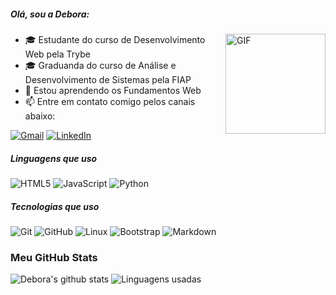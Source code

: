

<!--
**deborafantinif/deborafantinif** is a ✨ _special_ ✨ repository because its `README.md` (this file) appears on your GitHub profile.

Here are some ideas to get you started:

- 🔭 I’m currently working on ...
- 🌱 I’m currently learning ...
- 👯 I’m looking to collaborate on ...
- 🤔 I’m looking for help with ...
- 💬 Ask me about ...
- 📫 How to reach me: ...
- 😄 Pronouns: ...
- ⚡ Fun fact: ...
-->

##### Olá, sou a Debora:

<img align="right" alt="GIF" height="160px" src="https://media.giphy.com/media/du3J3cXyzhj75IOgvA/giphy.gif" />

- 🎓 Estudante do curso de Desenvolvimento Web pela Trybe
- 🎓 Graduanda do curso de Análise e Desenvolvimento de Sistemas pela FIAP
- 🌱 Estou aprendendo os Fundamentos Web
- :mailbox: Entre em contato comigo pelos canais abaixo:

[![Gmail](https://img.shields.io/badge/-GMAIL-D14836?style=for-the-badge&logo=gmail&logoColor=white)](mailto:deboraferfan@gmail.om)
[![LinkedIn](https://img.shields.io/badge/-LINKEDIN-0077B5?style=for-the-badge&logo=linkedin&logoColor=white)](https://www.linkedin.com/in/deborafantini/)

##### Linguagens que uso

![HTML5](https://img.shields.io/badge/-HTML5-000000?style=flat&logo=html5)
![JavaScript](https://img.shields.io/badge/-JavaScript-000000?style=flat&logo=javascript)
![Python](https://img.shields.io/badge/-Python-000000?style=flat&logo=python)
<!--
![TypeScript](https://img.shields.io/badge/-TypeScript-000000?style=flat&logo=typescript)
![SQL](https://img.shields.io/badge/-SQL-000000?style=flat&logo=postgresql)
![Java](https://img.shields.io/badge/-Java-000000?style=flat&logo=java)
[![Telegram](https://img.shields.io/badge/-TELEGRAM-2CA5E0?style=for-the-badge&logo=telegram&logoColor=white)]()
-->

##### Tecnologias que uso

![Git](https://img.shields.io/badge/-Git-222222?style=flat&logo=git&logoColor=F05032)
![GitHub](https://img.shields.io/badge/-GitHub-222222?style=flat&logo=github&logoColor=181717)
![Linux](https://img.shields.io/badge/-Linux-222222?style=flat&logo=linux&logoColor=FCC624)
![Bootstrap](https://img.shields.io/badge/-Bootstrap-563D7C?style=flat-square&logo=Bootstrap)
![Markdown](https://img.shields.io/badge/-Markdown-000000?style=flat-square&logo=markdown)
<!--
![Node.js](https://img.shields.io/badge/-Node.js-222222?style=flat&logo=node.js&logoColor=339933)
![React](https://img.shields.io/badge/-React-222222?style=flat&logo=React&logoColor=61DAFB)
![Java Spring](https://img.shields.io/badge/-Spring-222222?style=flat&logo=spring&logoColor=6DB33F)
-->

### Meu GitHub Stats

![Debora's github stats](https://github-readme-stats.vercel.app/api?username=deborafantinif&show_icons=true) 
![Linguagens usadas](https://github-readme-stats.vercel.app/api/top-langs/?username=deborafantinif&layout=compact&bg_color=ffffff&text_color=333333)


